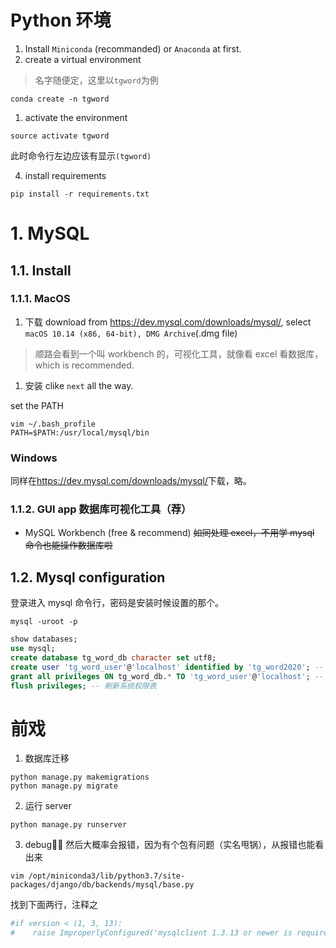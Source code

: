 # Python 环境

1. Install `Miniconda` (recommanded) or `Anaconda` at first.
2. create a virtual environment

>名字随便定，这里以`tgword`为例

```shell
conda create -n tgword
```

1. activate the environment

```shell
source activate tgword 
```

此时命令行左边应该有显示`(tgword)`

4. install requirements

```shell
pip install -r requirements.txt
```


# 1. MySQL

## 1.1. Install

### 1.1.1. MacOS

1. 下载
download from <https://dev.mysql.com/downloads/mysql/>, select `macOS 10.14 (x86, 64-bit), DMG Archive`(.dmg file)

>顺路会看到一个叫 workbench 的，可视化工具，就像看 excel 看数据库，which is recommended.

1. 安装
clike `next` all the way.

set the PATH

```shell
vim ~/.bash_profile
PATH=$PATH:/usr/local/mysql/bin
```

### Windows

同样在<https://dev.mysql.com/downloads/mysql/>下载，略。

### 1.1.2. GUI app 数据库可视化工具（荐）

- MySQL Workbench (free & recommend)
  ~~如同处理 excel，不用学 mysql 命令也能操作数据库啦~~

## 1.2. Mysql configuration

登录进入 mysql 命令行，密码是安装时候设置的那个。

```shell
mysql -uroot -p
```

```sql
show databases;
use mysql;
create database tg_word_db character set utf8;
create user 'tg_word_user'@'localhost' identified by 'tg_word2020'; -- 新建用户
grant all privileges ON tg_word_db.* TO 'tg_word_user'@'localhost'; -- 授权
flush privileges; -- 刷新系统权限表
```

# 前戏

1. 数据库迁移

```shell
python manage.py makemigrations
python manage.py migrate
```

2. 运行 server

```shell
python manage.py runserver
```

3. debug🤦‍♂️
然后大概率会报错，因为有个包有问题（实名甩锅），从报错也能看出来

```shell
vim /opt/miniconda3/lib/python3.7/site-packages/django/db/backends/mysql/base.py
```

找到下面两行，注释之

```python
#if version < (1, 3, 13):
#    raise ImproperlyConfigured('mysqlclient 1.3.13 or newer is required; you have %s.' % Database.__version__)
```
